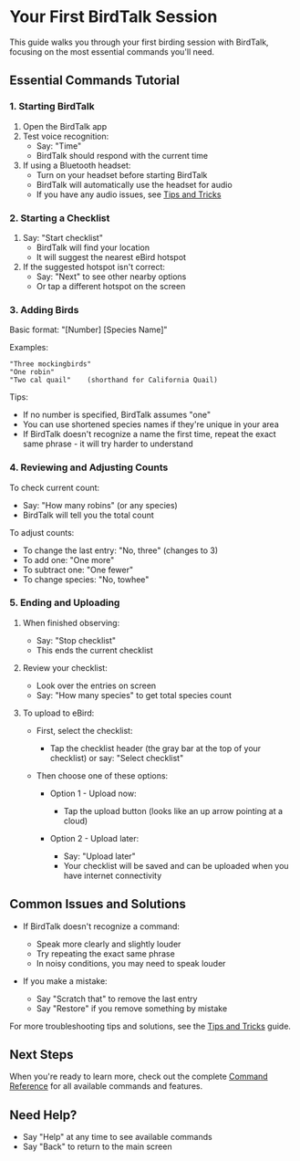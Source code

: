 # Your First BirdTalk Session

This guide walks you through your first birding session with BirdTalk, focusing on the most essential commands you'll need.

## Essential Commands Tutorial

### 1. Starting BirdTalk

1. Open the BirdTalk app
2. Test voice recognition:
    - Say: "Time"
    - BirdTalk should respond with the current time
3. If using a Bluetooth headset:
    - Turn on your headset before starting BirdTalk
    - BirdTalk will automatically use the headset for audio
    - If you have any audio issues, see [Tips and Tricks](../tips-and-tricks.md#audio-equipment-tips)

### 2. Starting a Checklist

1. Say: "Start checklist"
    - BirdTalk will find your location
    - It will suggest the nearest eBird hotspot
2. If the suggested hotspot isn't correct:
    - Say: "Next" to see other nearby options
    - Or tap a different hotspot on the screen

### 3. Adding Birds

Basic format: "[Number] [Species Name]"

Examples:
```
"Three mockingbirds"
"One robin"
"Two cal quail"    (shorthand for California Quail)
```

Tips:

- If no number is specified, BirdTalk assumes "one"
- You can use shortened species names if they're unique in your area
- If BirdTalk doesn't recognize a name the first time, repeat the exact same phrase - it will try harder to understand

### 4. Reviewing and Adjusting Counts

To check current count:

- Say: "How many robins" (or any species)
- BirdTalk will tell you the total count

To adjust counts:

- To change the last entry: "No, three" (changes to 3)
- To add one: "One more"
- To subtract one: "One fewer"
- To change species: "No, towhee"

### 5. Ending and Uploading

1. When finished observing:
    - Say: "Stop checklist"
    - This ends the current checklist

2. Review your checklist:
    - Look over the entries on screen
    - Say: "How many species" to get total species count

3. To upload to eBird:
    - First, select the checklist:
        - Tap the checklist header (the gray bar at the top of your checklist) or say: "Select checklist"
        <!-- Screenshot to be added: checklist header -->

    - Then choose one of these options:
        - Option 1 - Upload now:
            - Tap the upload button (looks like an up arrow pointing at a cloud)
            <!-- Screenshot to be added: upload button -->

        - Option 2 - Upload later:
            - Say: "Upload later"
            - Your checklist will be saved and can be uploaded when you have internet connectivity

## Common Issues and Solutions

- If BirdTalk doesn't recognize a command:
    - Speak more clearly and slightly louder
    - Try repeating the exact same phrase
    - In noisy conditions, you may need to speak louder

- If you make a mistake:
    - Say "Scratch that" to remove the last entry
    - Say "Restore" if you remove something by mistake

For more troubleshooting tips and solutions, see the [Tips and Tricks](../tips-and-tricks.md) guide.

## Next Steps

When you're ready to learn more, check out the complete [Command Reference](../commands/reference.md) for all available commands and features.

## Need Help?

- Say "Help" at any time to see available commands
- Say "Back" to return to the main screen
